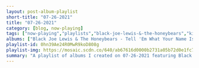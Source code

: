 ```yaml
---
layout: post-album-playlist
short-title: "07-26-2021"
title: "07-26-2021"
category: [blog, now-playing]
tags: ["now-playing","playlists","black-joe-lewis-&-the-honeybears","kings-of-convenience","bob-marley-&-the-wailers","bill-evans,-jim-hall","two-tongues","movements","wavves","justin-courtney-pierre","weezer"]
albums: ["Black Joe Lewis & The Honeybears - Tell 'Em What Your Name Is!","Kings of Convenience - Declaration Of Dependence","Bob Marley & The Wailers - Exodus (Deluxe Edition)","Bill Evans, Jim Hall - Undercurrent","Two Tongues - Two Tongues","Movements - Feel Something","Wavves - Hideaway","Justin Courtney Pierre - The Price Of Salt","Weezer - OK Human"]
playlist-id: 0hn39Ae24R0MwR9koD808g
playlist-img: https://mosaic.scdn.co/640/ab67616d0000b2731a05b72d0e1fc7a4e30d047dab67616d0000b273420b2459f35e0fc98bcab288ab67616d0000b2739f41676beb46844a4b36fc8bab67616d0000b273dcb94702f79418db987c615b
summary: "A playlist of albums I created on 07-26-2021 featuring Black Joe Lewis & The Honeybears, Kings of Convenience, Bob Marley & The Wailers, Bill Evans, Jim Hall, Two Tongues, Movements, Wavves, Justin Courtney Pierre, and Weezer"
---
```

